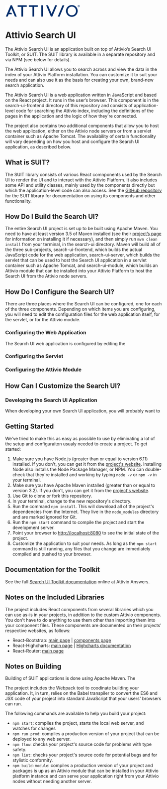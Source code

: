 <a href="http://www.attivio.com" target="_blank"><img src="attivio-logo.png" 
alt="IMAGE ALT TEXT HERE" width="240" border="0" /></a>

# Attivio Search UI

The Attivio Search UI is an application built on top of Attivio’s Search
UI Toolkit, or SUIT. The SUIT library is available in a separate repository
and via NPM (see below for details).

The Attivio Search UI allows you to search across and view the data in the
index of your Attivio Platform installation. You can customize it to suit your
needs and can also use it as the basis for creating your own, brand-new
search application.

The Attivio Search UI is a web application written in JavaScript and based
on the React project. It runs in the user’s browser. This component is in
the search-ui-frontend directory of this repository and consists of
application-level code for searching the Attivio index, including the
definitions of the pages in the application and the logic of how they're
connected.

The project also contains two additional components that allow you to host
the web application, either on the Attivio node servers or from a servlet
container such as Apache Tomcat. The availability of certain functionality
will vary depending on how you host and configure the Search UI application,
as described below.

## What is SUIT?

The SUIT library consists of various React comnponents used by the Search UI
to render the UI and to interact with the Attivio Platform. It also includes
some API and utility classes, mainly used by the components directly but which
the application-level code can also access. See the [GitHub repository](https://github.com/attivio/suit)
for the SUIT library for documentation on using its components and other
functionality.

## How Do I Build the Search UI?

The entire Search UI project is set up to be built using Apache Maven. You need
to have at least version 3.5 of Maven installed (see their [project’s page](https://maven.apache.org)
for information on installing it if necessary), and then simply run `mvn clean install`
from your terminal, in the search-ui directory. Maven will build all of the three
sub-projects, search-ui-frontend, which builds the actual JavaScript code for the
web application, search-ui-server, which builds the servlet that can be used to
host the Search UI application in a servlet container such as Apache Tomcat, and
search-ui-module, which builds an Attivio module that can be installed into your
Attivio Platform to host the Search UI from the Attivio node servers.

## How Do I Configure the Search UI?

There are three places where the Search UI can be configured, one for each of the
three components. Depending on which items you are configuring, you will need to
edit the configuration files for the web application itself, for the servlet, or
for the Attivio module.

### Configuring the Web Application

The Search UI web application is configured by editing the 

### Configuring the Servlet

### Configuring the Attivio Module

## How Can I Customize the Search UI?

### Developing the Search UI Application

When developing your own Search UI application, you will probably want to 


Getting Started
---------------

We've tried to make this as easy as possible to use by eliminating a lot of the setup and configuraiton usualy needed to create a project. To get started:

1. Make sure you have Node.js (greater than or equal to version 6.11) installed. If you don't, you can get it from the [project's website](https://nodejs.org). Installing Node also installs the Node Package Manager, or NPM. You can double-check that they're installed and working by typing `node -v` or `npm -v` in your terminal.
2. Make sure you have Apache Maven installed (greater than or equal to version 3.2). If you don't, you can get it from the [project's website](http://maven.apache.org).
3. Use Git to clone or fork this repository.
4. In your terminal, change to the new repository's directory.
5. Run the command `npm install`. This will download all of the project's dependencies from the Internet. They live in the `node_modules` directory and are marked ignored for Git.
6. Run the `npm start` command to compile the project and start the development server.
7. Point your browser to [http://localhost:8080](http://localhost:8080) to see the initial state of the project.
8. Customize the application to suit your needs. As long as the `npm start` command is still running, any files that you change are immediately compiled and pushed to your browser.

Documentation for the Toolkit
----------------------

See the full [Search UI Toolkit documentation](http://answers.attivio.com) online at Attivio Answers.

Notes on the Included Libraries
-------------------------------

The project includes React components from several libraries which you can use as-is in your projects, in addition to the custom Attivio components. You don't have to do anything to use them other than importing them into your component files. These components are documented on their projects' respective websites, as follows:
* React-Bootstrap: [main page](https://react-bootstrap.github.io/) | [components page](https://react-bootstrap.github.io/components.html)
* React-Highcharts: [main page](https://github.com/kirjs/react-highcharts) | [Highcharts documentation](https://www.highcharts.com/)
* React-Router: [main page](https://reacttraining.com/react-router/)

Notes on Building
-----------------

Building of SUIT applications is done using Apache Maven. The 

The project includes the Webpack tool to coodinate building your application. It, in turn, relies on the Babel transpiler to convert the ES6 and JSX code of your project into standard JavaScript that your users' browsers can run.

The following commands are available to help you build your project:
* `npm start`: compiles the project, starts the local web server, and watches for changes
* `npm run prod`: compiles a production version of your project that can be deployed to any web server.
* `npm flow`: checks your project's source code for problems with type safety.
* `npm lint`: checks your project's source code for potential bugs and for stylistic conformity.
* `npm build-module`: compiles a production version of your project and packages is up as an Attivio module that can be installed in your Attivio platform instance and can serve your application right from your Attivio nodes without needing another server.
